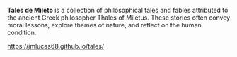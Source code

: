 **Tales de Mileto**
is a collection of philosophical tales and fables attributed to the ancient Greek philosopher Thales of Miletus. These stories often convey moral lessons, explore themes of nature, and reflect on the human condition.

https://jmlucas68.github.io/tales/